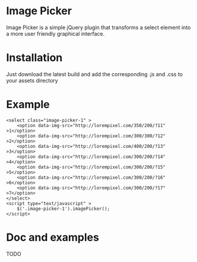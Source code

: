 # Image Picker

Image Picker is a simple jQuery plugin that transforms a select element into a more user friendly graphical interface.

# Installation

Just download the latest build and add the corresponding .js and .css to your assets directory

# Example

    <select class="image-picker-1" >
		<option data-img-src="http://lorempixel.com/350/200/?11" >1</option>
		<option data-img-src="http://lorempixel.com/300/300/?12" >2</option>
		<option data-img-src="http://lorempixel.com/400/200/?13" >3</option>
		<option data-img-src="http://lorempixel.com/300/200/?14" >4</option>
		<option data-img-src="http://lorempixel.com/300/200/?15" >5</option>
		<option data-img-src="http://lorempixel.com/300/200/?16" >6</option>
		<option data-img-src="http://lorempixel.com/300/200/?17" >7</option>
	</select>
	<script type="text/javascript" >
		$('.image-picker-1').imagePicker();
	</script>

# Doc and examples

TODO